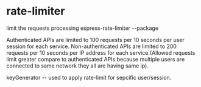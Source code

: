 # rate-limiter
limit the requests processing
express-rate-limiter --package

Authenticated APIs are limited to 100 requests per 10 seconds per user session for each service. 
Non-authenticated APIs are limited to 200 requests per 10 seconds per IP address for each service.(Allowed requests limit greater compare to authenticated APIs because multiple users are connected to same network they all are having same ip).

keyGenerator -- used to apply rate-limit for sepcific user/session.


